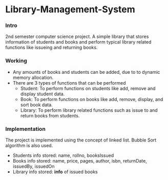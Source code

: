 # Library-Management-System

### Intro
2nd semester computer science project. A simple library that stores information of students and books and perform typical library related functions like issueing and returning books. 

### Working
- Any amounts of books and students can be added, due to to dynamic memory allocation. 
- There are 3 types of functions that can be performed 
  - Student: To perform functions on students like add, remove and display student data. 
  - Book: To perform functions on books like add, remove, display, and sort book data.
  - Library: To perform library related functions such as issue to and return books from students.


### Implementation
The project is implemented using the concept of linked list. Bubble Sort algorithm is also used.
- Students info stored: name, rollno, booksIssued
- Books info stored: name, price, pages, author, isbn, returnDate, issuedBy, issuedOn
- Library info stored: **info** of issued books 
